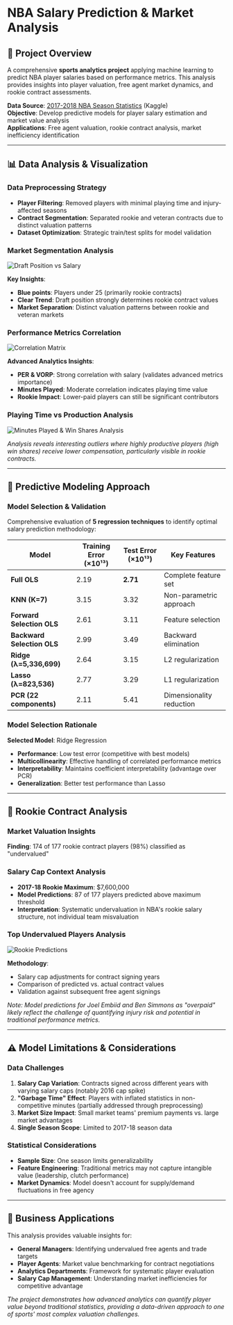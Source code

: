 # NBA Salary Prediction & Market Analysis

## 🏀 Project Overview

A comprehensive **sports analytics project** applying machine learning to predict NBA player salaries based on performance metrics. This analysis provides insights into player valuation, free agent market dynamics, and rookie contract assessments.

**Data Source**: [2017-2018 NBA Season Statistics](https://www.kaggle.com/aishjun/nba-salaries-prediction-in-20172018-season) (Kaggle)  
**Objective**: Develop predictive models for player salary estimation and market value analysis  
**Applications**: Free agent valuation, rookie contract analysis, market inefficiency identification

---

## 📊 Data Analysis & Visualization

### Data Preprocessing Strategy
- **Player Filtering**: Removed players with minimal playing time and injury-affected seasons
- **Contract Segmentation**: Separated rookie and veteran contracts due to distinct valuation patterns
- **Dataset Optimization**: Strategic train/test splits for model validation

### Market Segmentation Analysis

![Draft Position vs Salary](./draft_position_vs_salary.png)

**Key Insights**:
- **Blue points**: Players under 25 (primarily rookie contracts)
- **Clear Trend**: Draft position strongly determines rookie contract values
- **Market Separation**: Distinct valuation patterns between rookie and veteran markets

### Performance Metrics Correlation

![Correlation Matrix](./salary_correlation.png)

**Advanced Analytics Insights**:
- **PER & VORP**: Strong correlation with salary (validates advanced metrics importance)
- **Minutes Played**: Moderate correlation indicates playing time value
- **Rookie Impact**: Lower-paid players can still be significant contributors

### Playing Time vs Production Analysis

![Minutes Played & Win Shares Analysis](./ws_vs_mp.png)

*Analysis reveals interesting outliers where highly productive players (high win shares) receive lower compensation, particularly visible in rookie contracts.*

---

## 🧮 Predictive Modeling Approach

### Model Selection & Validation
Comprehensive evaluation of **5 regression techniques** to identify optimal salary prediction methodology:

| Model | Training Error (×10¹³) | Test Error (×10¹³) | Key Features |
|-------|----------------------|-------------------|--------------|
| **Full OLS** | 2.19 | **2.71** | Complete feature set |
| **KNN (K=7)** | 3.15 | 3.32 | Non-parametric approach |
| **Forward Selection OLS** | 2.61 | 3.11 | Feature selection |
| **Backward Selection OLS** | 2.99 | 3.49 | Backward elimination |
| **Ridge (λ=5,336,699)** | 2.64 | 3.15 | L2 regularization |
| **Lasso (λ=823,536)** | 2.77 | 3.29 | L1 regularization |
| **PCR (22 components)** | 2.11 | 5.41 | Dimensionality reduction |

### Model Selection Rationale
**Selected Model**: Ridge Regression
- **Performance**: Low test error (competitive with best models)
- **Multicollinearity**: Effective handling of correlated performance metrics
- **Interpretability**: Maintains coefficient interpretability (advantage over PCR)
- **Generalization**: Better test performance than Lasso

---

## 🎯 Rookie Contract Analysis

### Market Valuation Insights
**Finding**: 174 of 177 rookie contract players (98%) classified as "undervalued"

### Salary Cap Context Analysis
- **2017-18 Rookie Maximum**: $7,600,000
- **Model Predictions**: 87 of 177 players predicted above maximum threshold
- **Interpretation**: Systematic undervaluation in NBA's rookie salary structure, not individual team misvaluation

### Top Undervalued Players Analysis

![Rookie Predictions](./rookie_predictions.png)

**Methodology**:
- Salary cap adjustments for contract signing years
- Comparison of predicted vs. actual contract values
- Validation against subsequent free agent signings

*Note: Model predictions for Joel Embiid and Ben Simmons as "overpaid" likely reflect the challenge of quantifying injury risk and potential in traditional performance metrics.*

---

## ⚠️ Model Limitations & Considerations

### Data Challenges
1. **Salary Cap Variation**: Contracts signed across different years with varying salary caps (notably 2016 cap spike)
2. **"Garbage Time" Effect**: Players with inflated statistics in non-competitive minutes (partially addressed through preprocessing)
3. **Market Size Impact**: Small market teams' premium payments vs. large market advantages
4. **Single Season Scope**: Limited to 2017-18 season data

### Statistical Considerations
- **Sample Size**: One season limits generalizability
- **Feature Engineering**: Traditional metrics may not capture intangible value (leadership, clutch performance)
- **Market Dynamics**: Model doesn't account for supply/demand fluctuations in free agency

---

## 💼 Business Applications

This analysis provides valuable insights for:

- **General Managers**: Identifying undervalued free agents and trade targets
- **Player Agents**: Market value benchmarking for contract negotiations  
- **Analytics Departments**: Framework for systematic player evaluation
- **Salary Cap Management**: Understanding market inefficiencies for competitive advantage

*The project demonstrates how advanced analytics can quantify player value beyond traditional statistics, providing a data-driven approach to one of sports' most complex valuation challenges.*